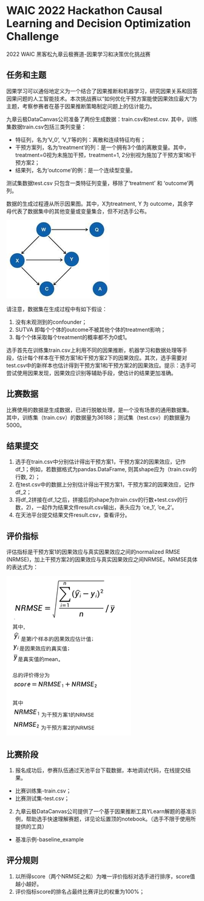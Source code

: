 # WAIC 2022 Hackathon Causal Learning and Decision Optimization Challenge
2022 WAIC 黑客松九章云极赛道-因果学习和决策优化挑战赛

## 任务和主题
因果学习可以通俗地定义为一个结合了因果推断和机器学习，研究因果关系和回答因果问题的人工智能技术。本次挑战赛以“如何优化干预方案能使因果效应最大”为主题，考察参赛者在基于因果推断策略制定问题上的估计能力。

九章云极DataCanvas公司准备了两份生成数据：train.csv和test.csv.
其中，训练集数据train.csv包括三类列变量：

+ 特征列，名为‘V_0’, ‘V_1’等的列：离散和连续特征均有；
+ 干预方案列，名为‘treatment’的列：是一个拥有3个值的离散变量。其中，treatment=0视为未施加干预，treatment=1, 2分别视为施加了干预方案1和干预方案2；
+ 结果列，名为‘outcome’的例：是一个连续型变量。

测试集数据test.csv 只包含一类特征列变量，移除了‘treatment’ 和 ‘outcome’两列。

数据的生成过程遵从所示因果图。其中，X为treatment, Y 为 outcome，其余字母代表了数据集中的其他变量或变量集合，但不对选手公布。

![image](https://github.com/DataCanvasIO/WAIC-2022-Hackathon-Causal-Learning-and-Decision-Optimization-Challenge/blob/main/O1CN01wxJNq81IrJRyNhfjf_!!6000000000946-0-tps-271-206.jpeg)


请注意，数据集在生成过程中有如下假设：

1. 没有未观测到的confounder；
2. SUTVA 即每个个体的outcome不被其他个体的treatment影响；
3. 每个个体采取每个treatment的概率都不为0或1。

选手首先在训练集train.csv上利用不同的因果推断，机器学习和数据处理等手段，估计每个样本在干预方案1和干预方案2下的因果效应。其次，选手需要对test.csv中的新样本也估计得到干预方案1和干预方案2的因果效应。提示：选手可尝试使用因果发现，因果效应识别等辅助手段，使估计的结果更加准确。

## 比赛数据
比赛使用的数据是生成数据，已进行脱敏处理，是一个没有场景的通用数据集。
其中，训练集（train.csv）的数据量为36188；测试集（test.csv）的数据量为 5000。

## 结果提交
1. 选手在train.csv中分别估计得出干预方案1，干预方案2的因果效应，记作df_1；例如，若数据格式为pandas.DataFrame, 则其shape应为（train.csv的行数, 2）；
2. 在test.csv中的数据上分别估计得出干预方案1，干预方案2的因果效应，记作 df_2；
3. 将df_2拼接在df_1之后，拼接后的shape为(train.csv的行数+test.csv的行数，2)，一起作为结果文件result.csv输出，表头应为 ‘ce_1’, ’ce_2’。
4. 在天池平台提交结果文件result.csv，查看评分。

## 评价指标
评估指标是干预方案1的因果效应与真实因果效应之间的normalized RMSE (NRMSE)，加上干预方案2的因果效应与真实因果效应之间NRMSE。NRMSE具体的表达式为：

![image](https://github.com/DataCanvasIO/WAIC-2022-Hackathon-Causal-Learning-and-Decision-Optimization-Challenge/blob/main/WX20220804-121212.png)


## 比赛阶段
1. 报名成功后，参赛队伍通过天池平台下载数据，本地调试代码，在线提交结果。
+ 比赛训练集-train.csv；
+ 比赛测试集-test.csv；
2. 九章云极DataCanvas公司提供了一个基于因果推断工具YLearn解题的基准示例，帮助选手快速理解赛题，详见论坛置顶的notebook。（选手不限于使用所提供的工具）
+ 基准示例-baseline_example

## 评分规则
1. 以所得score（两个NRMSE之和）为唯一评价指标对选手进行排序，score值越小越好。
2. 评价指标score的排名占最终比赛评比的权重为100%；
